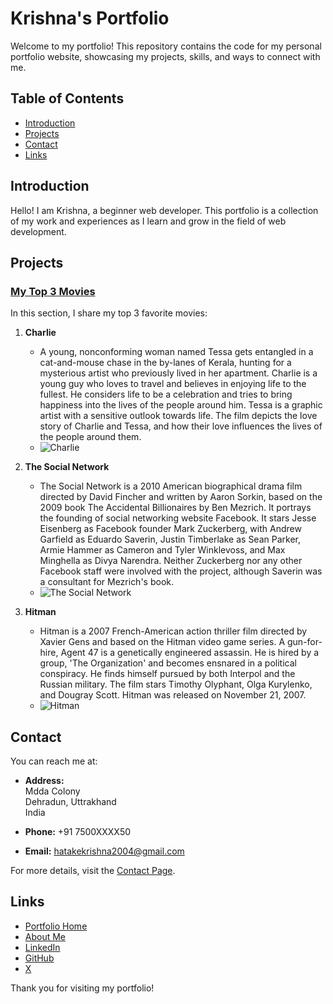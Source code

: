 # Krishna's Portfolio

Welcome to my portfolio! This repository contains the code for my personal portfolio website, showcasing my projects, skills, and ways to connect with me.

## Table of Contents
- [Introduction](#introduction)
- [Projects](#projects)
- [Contact](#contact)
- [Links](#links)

## Introduction

Hello! I am Krishna, a beginner web developer. This portfolio is a collection of my work and experiences as I learn and grow in the field of web development.

## Projects

### [My Top 3 Movies](./working_project/movie_review.html)

In this section, I share my top 3 favorite movies:

1. **Charlie**
   - A young, nonconforming woman named Tessa gets entangled in a cat-and-mouse chase in the by-lanes of Kerala, hunting for a mysterious artist who previously lived in her apartment. Charlie is a young guy who loves to travel and believes in enjoying life to the fullest. He considers life to be a celebration and tries to bring happiness into the lives of the people around him. Tessa is a graphic artist with a sensitive outlook towards life. The film depicts the love story of Charlie and Tessa, and how their love influences the lives of the people around them.
   - ![Charlie](./working_project/charlie.jpg)

2. **The Social Network**
   - The Social Network is a 2010 American biographical drama film directed by David Fincher and written by Aaron Sorkin, based on the 2009 book The Accidental Billionaires by Ben Mezrich. It portrays the founding of social networking website Facebook. It stars Jesse Eisenberg as Facebook founder Mark Zuckerberg, with Andrew Garfield as Eduardo Saverin, Justin Timberlake as Sean Parker, Armie Hammer as Cameron and Tyler Winklevoss, and Max Minghella as Divya Narendra. Neither Zuckerberg nor any other Facebook staff were involved with the project, although Saverin was a consultant for Mezrich's book.
   - ![The Social Network](./working_project/social%20network.jpg)

3. **Hitman**
   - Hitman is a 2007 French-American action thriller film directed by Xavier Gens and based on the Hitman video game series. A gun-for-hire, Agent 47 is a genetically engineered assassin. He is hired by a group, 'The Organization' and becomes ensnared in a political conspiracy. He finds himself pursued by both Interpol and the Russian military. The film stars Timothy Olyphant, Olga Kurylenko, and Dougray Scott. Hitman was released on November 21, 2007.
   - ![Hitman](./working_project/hitman.jpg)

## Contact

You can reach me at:

- **Address:**  
  Mdda Colony  
  Dehradun, Uttrakhand  
  India

- **Phone:** +91 7500XXXX50
- **Email:** hatakekrishna2004@gmail.com

For more details, visit the [Contact Page](./working_project/contact.html).

## Links

- [Portfolio Home](./working_project/home.html)
- [About Me](./working_project/about.html)
- [LinkedIn](https://www.linkedin.com/in/krishna-bisht-8a2683205/)
- [GitHub](https://github.com/Krishna5006)
- [X](https://x.com/KrishnaB_isht)

Thank you for visiting my portfolio!
